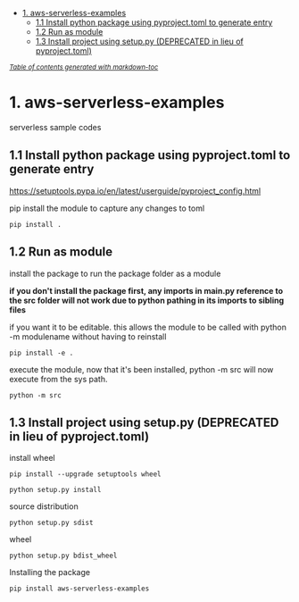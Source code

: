 - [1. aws-serverless-examples](#1-aws-serverless-examples)
  - [1.1 Install python package using pyproject.toml to generate entry](#11-install-python-package-using-pyprojecttoml-to-generate-entry)
  - [1.2 Run as module](#12-run-as-module)
  - [1.3 Install project using setup.py (DEPRECATED in lieu of pyproject.toml)](#13-install-project-using-setuppy-deprecated-in-lieu-of-pyprojecttoml)

<small><i><a href='http://ecotrust-canada.github.io/markdown-toc/'>Table of contents generated with markdown-toc</a></i></small>


# 1. aws-serverless-examples
serverless sample codes

## 1.1 Install python package using pyproject.toml to generate entry

https://setuptools.pypa.io/en/latest/userguide/pyproject_config.html


pip install the module to capture any changes to toml
```
pip install .
```

## 1.2 Run as module
install the package to run the package folder as a module

**if you don't install the package first, any imports in __main__.py reference to the src folder will not work due to python pathing in its imports to sibling files**

if you want it to be editable. this allows the module to be called with python -m modulename
without having to reinstall

```
pip install -e . 
```
execute the module, now that it's been installed, python -m src 
will now execute from the sys path.
```
python -m src
```

## 1.3 Install project using setup.py (DEPRECATED in lieu of pyproject.toml)
install wheel
```
pip install --upgrade setuptools wheel
```

```
python setup.py install
```

source distribution
```
python setup.py sdist
```

wheel
```
python setup.py bdist_wheel
```

Installing the package
```
pip install aws-serverless-examples
```


